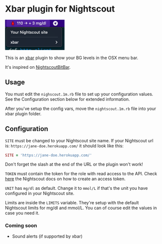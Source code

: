 # Xbar plugin for Nightscout

![Preview](Preview.png)

This is an [xbar](https://xbarapp.com/) plugin to show your BG levels in the OSX menu bar.

It's inspired on [NightscoutBitBar](https://github.com/jhaydraude/NightscoutBitBar/).

## Usage

You must edit the `nighscout.1m.rb` file to set up your configuration values. See the Configuration
section below for extended information.

After you've setup the config vars, move the `nightscout.1m.rb` file into your xbar plugin folder.

## Configuration

`SITE` must be changed to your Nightscout site name. If your Nightscout url is:
`https://jane-doe.herokuapp.com/` it should look like this:

```ruby
SITE = 'https://jane-doe.herokuapp.com/'
```

Don't forget the slash at the end of the URL or the plugin won't work!

`TOKEN` must contain the token for the role with read access to the API. Check [here](https://nightscout.github.io/nightscout/security/#create-a-token)
the Nightscout docs on how to create an access token.

`UNIT` has `mg/dl` as default. Change it to `mmol/L` if that's the unit you have configured in your Nightscout site.

Limits are inside the `LIMITS` variable. They're setup with the default Nightscout limits for mg/dl and mmol/L.
You can of course edit the values in case you need it.

### Coming soon

- Sound alerts (if supported by xbar)
